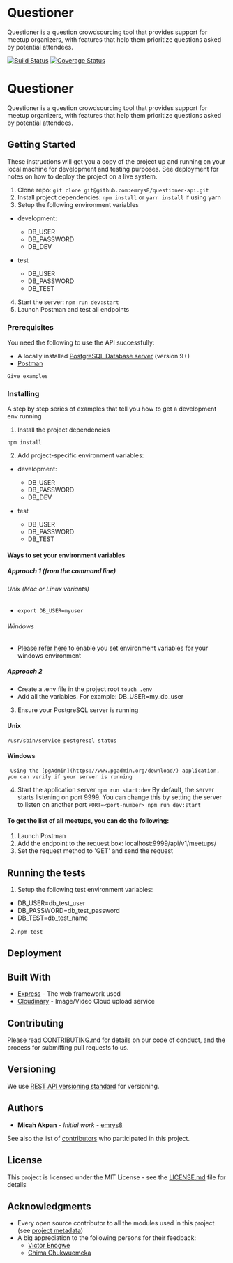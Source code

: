 # Questioner
Questioner is a question crowdsourcing tool that provides support for meetup organizers, with features that help them prioritize questions asked by potential attendees.

[![Build Status](https://travis-ci.com/emrys8/questioner-api.svg?branch=develop)](https://travis-ci.com/emrys8/questioner-api) [![Coverage Status](https://coveralls.io/repos/github/emrys8/questioner-api/badge.svg?branch=develop)](https://coveralls.io/github/emrys8/questioner-api?branch=develop)


# Questioner

Questioner is a question crowdsourcing tool that provides support for meetup organizers, with features that help them prioritize questions asked by potential attendees.

## Getting Started

These instructions will get you a copy of the project up and running on your local machine for development and testing purposes. See deployment for notes on how to deploy the project on a live system.

1. Clone repo: `git clone git@github.com:emrys8/questioner-api.git`
2. Install project dependencies: `npm install` or `yarn install` if using yarn
3. Setup the following environment variables
  * development:
    * DB_USER
    * DB_PASSWORD
    * DB_DEV

  * test
    * DB_USER
    * DB_PASSWORD
    * DB_TEST

4. Start the server: `npm run dev:start`
5. Launch Postman and test all endpoints

### Prerequisites

You need the following to use the API successfully:
* A locally installed [PostgreSQL Database server](https://www.postgresql.org/download/) (version 9+)
* [Postman](https://www.getpostman.com/downloads/)

```
Give examples
```

### Installing

A step by step series of examples that tell you how to get a development env running

1. Install the project dependencies

```npm install```

2. Add project-specific environment variables:
  * development:
    * DB_USER
    * DB_PASSWORD
    * DB_DEV

  * test
    * DB_USER
    * DB_PASSWORD
    * DB_TEST

  #### Ways to set your environment variables 

  ##### Approach 1 (from the command line)

  ###### Unix (Mac or Linux variants)
  * `export DB_USER=myuser`

  ###### Windows
  * Please refer [here](https://www.computerhope.com/issues/ch000549.htm) to enable you set environment variables for your windows environment

  ##### Approach 2
  * Create a .env file in the project root
    `touch .env`
  * Add all the variables. For example:
    DB_USER=my_db_user

3. Ensure your PostgreSQL server is running
  #### Unix
  ```/usr/sbin/service postgresql status```

  #### Windows
  ``` Using the [pgAdmin](https://www.pgadmin.org/download/) application, you can verify if your server is running```

4. Start the application server
  `npm run start:dev`
  By default, the server starts listening on port 9999.
  You can change this by setting the server to listen on another port
  ```PORT=<port-number> npm run dev:start```


#### To get the list of all meetups, you can do the following:
1. Launch Postman
2. Add the endpoint to the request box: localhost:9999/api/v1/meetups/
3. Set the request method to 'GET' and send the request

## Running the tests
1. Setup the following test environment variables:
  * DB_USER=db_test_user
  * DB_PASSWORD=db_test_password
  * DB_TEST=db_test_name

2. `npm test`

## Deployment

## Built With

* [Express](http://expressjs.com/) - The web framework used
* [Cloudinary](https://cloudinary.com) - Image/Video Cloud upload service

## Contributing

Please read [CONTRIBUTING.md](https://gist.github.com/) for details on our code of conduct, and the process for submitting pull requests to us.

## Versioning

We use [REST API versioning standard](https://www.baeldung.com/rest-versioning) for versioning.

## Authors

* **Micah Akpan** - *Initial work* - [emrys8](https://github.com/emrys8)

See also the list of [contributors](https://github.com/your/project/contributors) who participated in this project.

## License

This project is licensed under the MIT License - see the [LICENSE.md](LICENSE.md) file for details

## Acknowledgments

* Every open source contributor to all the modules used in this project (see [project metadata](package.json))
* A big appreciation to the following persons for their feedback:
  * [Victor Enogwe](https://github.com/victor-enogwe)
  * [Chima Chukwuemeka](https://github.com/chukwuemekachm)

